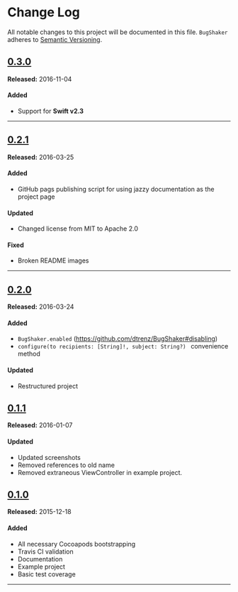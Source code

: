 # Change Log
All notable changes to this project will be documented in this file.
`BugShaker` adheres to [Semantic Versioning](http://semver.org/).

## [0.3.0](https://github.com/dtrenz/BugShaker/releases/tag/0.3.0)
**Released:** 2016-11-04

#### Added
 - Support for **Swift v2.3**

---

## [0.2.1](https://github.com/dtrenz/BugShaker/releases/tag/0.2.1)
**Released:** 2016-03-25

#### Added
 - GitHub pags publishing script for using jazzy documentation as the project page

#### Updated
 - Changed license from MIT to Apache 2.0

#### Fixed
 - Broken README images

---

## [0.2.0](https://github.com/dtrenz/BugShaker/releases/tag/0.2.0)
**Released:** 2016-03-24

#### Added
 - `BugShaker.enabled` (https://github.com/dtrenz/BugShaker#disabling)
 - `configure(to recipients: [String]!, subject: String?) ` convenience method

#### Updated
 - Restructured project


## [0.1.1](https://github.com/dtrenz/BugShaker/releases/tag/0.1.1)
**Released:** 2016-01-07

#### Updated
 - Updated screenshots
 - Removed references to old name
 - Removed extraneous ViewController in example project.


## [0.1.0](https://github.com/dtrenz/BugShaker/releases/tag/0.1.0)
**Released:** 2015-12-18

#### Added
 - All necessary Cocoapods bootstrapping
 - Travis CI validation
 - Documentation
 - Example project
 - Basic test coverage

---

